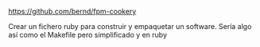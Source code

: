 https://github.com/bernd/fpm-cookery

Crear un fichero ruby para construir y empaquetar un software.
Sería algo así como el Makefile pero simplificado y en ruby
